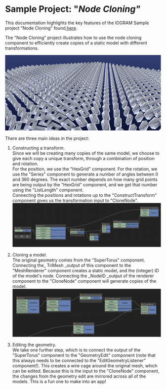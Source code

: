 # Sample Project: "_Node Cloning"_

This documentation highlights the key features of the IOGRAM Sample project "Node Cloning" found[ here](https://github.com/MeshGeometry/IogramSamples).

The "Node Cloning" project illustrates how to use the node cloning component to efficiently create copies of a static model with different transformations.

![](/assets/Overview_small.PNG)

There are three main ideas in the project:

1. Constructing a transform.  
   Since we will be creating many copies of the same model, we choose to give each copy a unique transform, through a combination of position and rotation.  
   For the position, we use the "HexGrid" component. For the rotation, we use the "Series" component to generate a number of angles between 0 and 360 degrees. The exact number depends on how many grid points are being output by the "HexGrid" component, and we get that number using the "ListLength" component.  
   Connecting the positions and rotations up to the "ConstructTransform" component gives us the transformation input to "CloneNode".  
   ![](/assets/Transform.PNG)

2. Cloning a model.  
   The original geometry comes from the "SuperTorus" component. Connecting the\_ TriMesh \_output of this component to the "MeshRenderer" component creates a static model, and the \(integer\) ID of the model's node. Connecting the \_NodeID \_output of the renderer component to the "CloneNode" component will generate copies of the model.  
   ![](/assets/EditAndClone.PNG)

3. Editing the geometry.  
   We take one further step, which is to connect the output of the "SuperTorus" component to the "GeometryEdit" component \(note that this always needs to be connected to the "EditGeometryListener" component!\). This creates a wire cage around the original mesh, which can be edited. Because this is the input to the "CloneNode" component, the changes from the geometry edit are mirrored across all of the models. This is a fun one to make into an app!

## 



